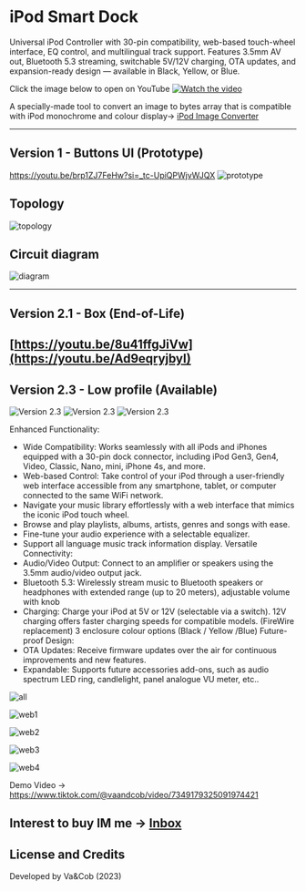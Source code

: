 # iPod Smart Dock

Universal iPod Controller with 30-pin compatibility, web-based touch-wheel interface, EQ control, and multilingual track support. Features 3.5mm AV out, Bluetooth 5.3 streaming, switchable 5V/12V charging, OTA updates, and expansion-ready design — available in Black, Yellow, or Blue.

Click the image below to open on YouTube
[![Watch the video](https://img.youtube.com/vi/9AMtOfmdr1U/maxresdefault.jpg)](https://www.youtube.com/watch?v=9AMtOfmdr1U)

A specially-made tool to convert an image to bytes array that is compatible with iPod monochrome and colour display-> 
[iPod Image Converter](https://vaandcob.github.io/firmware/tools/iPodImageConverter.html)

---
## Version 1 - Buttons UI (Prototype)
https://youtu.be/brp1ZJ7FeHw?si=_tc-UpiQPWjvWJQX
![prototype](https://github.com/VaAndCob/iPod-Smart-Dock-V1/blob/main/public/%E2%80%8Eprototype1.%E2%80%8E001.jpeg)

## Topology
![topology](https://github.com/VaAndCob/iPod-Smart-Dock-V1/blob/main/public/topology.jpg)

## Circuit diagram
![diagram](https://github.com/VaAndCob/iPod-Smart-Dock-V1/blob/main/public/prototpe.png)

---
## Version 2.1 - Box (End-of-Life)
[https://youtu.be/8u41ffgJiVw](https://youtu.be/Ad9eqryjbyI)
---
## Version 2.3 - Low profile (Available)
![Version 2.3](https://github.com/VaAndCob/iPod-Smart-Dock-V1/blob/main/public/v3_1.jpg)
![Version 2.3](https://github.com/VaAndCob/iPod-Smart-Dock-V1/blob/main/public/v3_2.jpg)
![Version 2.3](https://github.com/VaAndCob/iPod-Smart-Dock-V1/blob/main/public/v3_3.jpg)

Enhanced Functionality:
-  Wide Compatibility: Works seamlessly with all iPods and iPhones equipped with a 30-pin dock connector, including iPod Gen3, Gen4, Video, Classic, Nano, mini, iPhone 4s, and more.
- Web-based Control: Take control of your iPod through a user-friendly web interface accessible from any smartphone, tablet, or computer connected to the same WiFi network.
- Navigate your music library effortlessly with a web interface that mimics the iconic iPod touch wheel.
- Browse and play playlists, albums, artists, genres and songs with ease.
- Fine-tune your audio experience with a selectable equalizer.
- Support all language music track information display.
Versatile Connectivity:
- Audio/Video Output: Connect to an amplifier or speakers using the 3.5mm audio/video output jack.
- Bluetooth 5.3: Wirelessly stream music to Bluetooth speakers or headphones with extended range (up to 20 meters), adjustable volume with knob
- Charging: Charge your iPod at 5V or 12V (selectable via a switch). 12V charging offers faster charging speeds for compatible models. (FireWire replacement)
3 enclosure colour options  (Black / Yellow /Blue)
Future-proof Design:
- OTA Updates: Receive firmware updates over the air for continuous improvements and new features.
- Expandable: Supports future accessories add-ons, such as audio spectrum LED ring, candlelight, panel analogue VU meter, etc..
  
![all](https://github.com/VaAndCob/iPod-Smart-Dock-V1/blob/main/public/all1.jpg)

![web1](https://github.com/VaAndCob/iPod-Smart-Dock-V1/blob/main/public/web1.jpg)

![web2](https://github.com/VaAndCob/iPod-Smart-Dock-V1/blob/main/public/web2.jpg)

![web3](https://github.com/VaAndCob/iPod-Smart-Dock-V1/blob/main/public/web3.jpg)

![web4](https://github.com/VaAndCob/iPod-Smart-Dock-V1/blob/main/public/web4.jpg)

Demo Video -> https://www.tiktok.com/@vaandcob/video/7349179325091974421

## Interest to buy IM me -> [Inbox](https://www.facebook.com/VaAndCob)

## License and Credits
Developed by Va&Cob (2023)